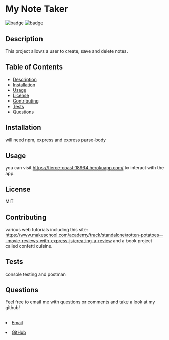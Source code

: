 
  <h1>My Note Taker</h1>    

  ![badge](https://img.shields.io/badge/author-millerbee-blue)
  ![badge](https://img.shields.io/badge/-node%20js-orange)
 
  
## Description
  This project allows a user to create, save and delete notes.

## Table of Contents
- [Description](#description)
- [Installation](#install)
- [Usage](#usage)
- [License](#license)
- [Contributing](#contributors)
- [Tests](#tests)
- [Questions](#questions)



## Installation
will need npm, express and express parse-body


## Usage
you can visit https://fierce-coast-18964.herokuapp.com/  to interact with the app.

## License
MIT

## Contributing
various web tutorials including this site: https://www.makeschool.com/academy/track/standalone/rotten-potatoes---movie-reviews-with-express-js/creating-a-review and a book project called confetti cuisine.

## Tests
console testing and postman

## Questions
<p>Feel free to email me with questions or comments and take a look at my github!</p>
<br>
<li><a href="mailto:millerbgos@gmail.com" taget="_blank">Email</a</li>
<p></p>
 <li><a href="https://github.com/millerbee/" target="_blank">GitHub</a></li>
<br>

